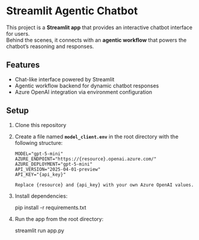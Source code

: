 # Streamlit Agentic Chatbot

This project is a **Streamlit app** that provides an interactive chatbot interface for users.  
Behind the scenes, it connects with an **agentic workflow** that powers the chatbot’s reasoning and responses.

## Features
- Chat-like interface powered by Streamlit  
- Agentic workflow backend for dynamic chatbot responses  
- Azure OpenAI integration via environment configuration

## Setup

1. Clone this repository  

2. Create a file named **`model_client.env`** in the root directory with the following structure:

   ```env
   MODEL="gpt-5-mini"
   AZURE_ENDPOINT="https://{resource}.openai.azure.com/"
   AZURE_DEPLOYMENT="gpt-5-mini"
   API_VERSION="2025-04-01-preview"
   API_KEY="{api_key}"

   Replace {resource} and {api_key} with your own Azure OpenAI values.

3. Install dependencies:
    
    pip install -r requirements.txt

4. Run the app from the root directory:

    streamlit run app.py